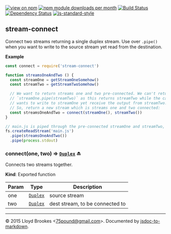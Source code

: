 [![view on npm](http://img.shields.io/npm/v/stream-connect.svg)](https://www.npmjs.org/package/stream-connect)
[![npm module downloads per month](http://img.shields.io/npm/dm/stream-connect.svg)](https://www.npmjs.org/package/stream-connect)
[![Build Status](https://travis-ci.org/75lb/stream-connect.svg?branch=master)](https://travis-ci.org/75lb/stream-connect)
[![Dependency Status](https://david-dm.org/75lb/stream-connect.svg)](https://david-dm.org/75lb/stream-connect)
[![js-standard-style](https://img.shields.io/badge/code%20style-standard-brightgreen.svg)](https://github.com/feross/standard)

<a name="module_stream-connect"></a>
## stream-connect
Connect two streams returning a single duplex stream. Use over `.pipe()` when you want to write to the source stream yet read from the destination.

**Example**  
```js
const connect = require('stream-connect')

function streamsOneAndTwo () {
  const streamOne = getStreamOneSomehow()
  const streamTwo = getStreamTwoSomehow()

  // We want to return streams one and two pre-connected. We can't return
  // `streamOne.pipe(streamTwo)` as this returns streamTwo while the calling code
  // wants to write to streamOne yet receive the output from streamTwo.
  // So, return a new stream which is streams one and two connected:
  const streamsOneAndTwo = connect(streamOne(), streamTwo())
}

// main.js is piped through the pre-connected streamOne and streamTwo, then stdout
fs.createReadStream('main.js')
  .pipe(streamsOneAndTwo())
  .pipe(process.stdout)
```
<a name="exp_module_stream-connect--connect"></a>
### connect(one, two) ⇒ <code>[Duplex](https://nodejs.org/api/stream.html#stream_class_stream_duplex)</code> ⏏
Connects two streams together.

**Kind**: Exported function  

| Param | Type | Description |
| --- | --- | --- |
| one | <code>[Duplex](https://nodejs.org/api/stream.html#stream_class_stream_duplex)</code> | source stream |
| two | <code>[Duplex](https://nodejs.org/api/stream.html#stream_class_stream_duplex)</code> | dest stream, to be connected to |


* * *

&copy; 2015 Lloyd Brookes \<75pound@gmail.com\>. Documented by [jsdoc-to-markdown](https://github.com/jsdoc2md/jsdoc-to-markdown).
